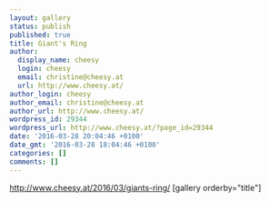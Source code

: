 ```yaml
---
layout: gallery
status: publish
published: true
title: Giant's Ring
author:
  display_name: cheesy
  login: cheesy
  email: christine@cheesy.at
  url: http://www.cheesy.at/
author_login: cheesy
author_email: christine@cheesy.at
author_url: http://www.cheesy.at/
wordpress_id: 29344
wordpress_url: http://www.cheesy.at/?page_id=29344
date: '2016-03-28 20:04:46 +0100'
date_gmt: '2016-03-28 18:04:46 +0100'
categories: []
comments: []
---
```

http://www.cheesy.at/2016/03/giants-ring/
[gallery orderby="title"]

